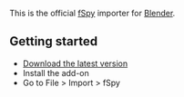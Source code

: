 This is the official [fSpy](https://fspy.io) importer for [Blender](https://blender.org).

## Getting started

* [Download the latest version](https://github.com/stuffmatic/fSpy-Blender/releases)
* Install the add-on
* Go to File > Import > fSpy